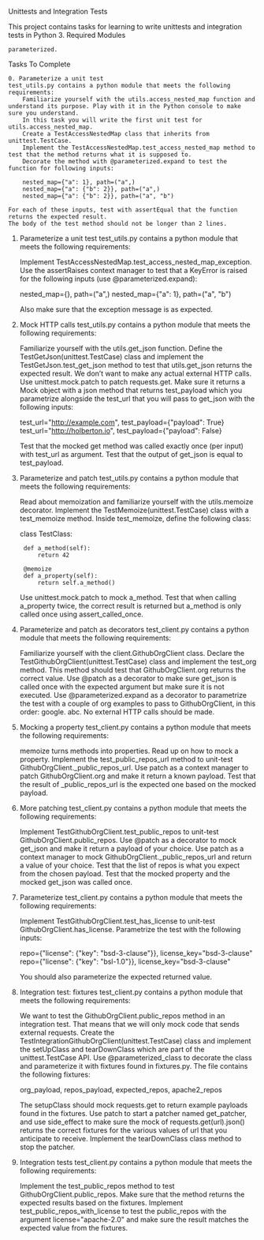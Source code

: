 Unittests and Integration Tests

This project contains tasks for learning to write unittests and integration tests in Python 3.
Required Modules

    parameterized.

Tasks To Complete

    0. Parameterize a unit test
    test_utils.py contains a python module that meets the following requirements:
        Familiarize yourself with the utils.access_nested_map function and understand its purpose. Play with it in the Python console to make sure you understand.
        In this task you will write the first unit test for utils.access_nested_map.
        Create a TestAccessNestedMap class that inherits from unittest.TestCase.
        Implement the TestAccessNestedMap.test_access_nested_map method to test that the method returns what it is supposed to.
        Decorate the method with @parameterized.expand to test the function for following inputs:

        nested_map={"a": 1}, path=("a",)
        nested_map={"a": {"b": 2}}, path=("a",)
        nested_map={"a": {"b": 2}}, path=("a", "b")

    For each of these inputs, test with assertEqual that the function returns the expected result.
    The body of the test method should not be longer than 2 lines.

1. Parameterize a unit test
test_utils.py contains a python module that meets the following requirements:

    Implement TestAccessNestedMap.test_access_nested_map_exception. Use the assertRaises context manager to test that a KeyError is raised for the following inputs (use @parameterized.expand):

    nested_map={}, path=("a",)
    nested_map={"a": 1}, path=("a", "b")

    Also make sure that the exception message is as expected.

2. Mock HTTP calls
test_utils.py contains a python module that meets the following requirements:

    Familiarize yourself with the utils.get_json function.
    Define the TestGetJson(unittest.TestCase) class and implement the TestGetJson.test_get_json method to test that utils.get_json returns the expected result.
    We don’t want to make any actual external HTTP calls. Use unittest.mock.patch to patch requests.get. Make sure it returns a Mock object with a json method that returns test_payload which you parametrize alongside the test_url that you will pass to get_json with the following inputs:

    test_url="http://example.com", test_payload={"payload": True}
    test_url="http://holberton.io", test_payload={"payload": False}

    Test that the mocked get method was called exactly once (per input) with test_url as argument.
    Test that the output of get_json is equal to test_payload.

3. Parameterize and patch
test_utils.py contains a python module that meets the following requirements:

    Read about memoization and familiarize yourself with the utils.memoize decorator.
    Implement the TestMemoize(unittest.TestCase) class with a test_memoize method.
    Inside test_memoize, define the following class:

    class TestClass:

        def a_method(self):
            return 42

        @memoize
        def a_property(self):
            return self.a_method()

    Use unittest.mock.patch to mock a_method. Test that when calling a_property twice, the correct result is returned but a_method is only called once using assert_called_once.

4. Parameterize and patch as decorators
test_client.py contains a python module that meets the following requirements:

    Familiarize yourself with the client.GithubOrgClient class.
    Declare the TestGithubOrgClient(unittest.TestCase) class and implement the test_org method.
    This method should test that GithubOrgClient.org returns the correct value.
    Use @patch as a decorator to make sure get_json is called once with the expected argument but make sure it is not executed.
    Use @parameterized.expand as a decorator to parametrize the test with a couple of org examples to pass to GithubOrgClient, in this order:
        google.
        abc.
    No external HTTP calls should be made.

5. Mocking a property
test_client.py contains a python module that meets the following requirements:

    memoize turns methods into properties. Read up on how to mock a property.
    Implement the test_public_repos_url method to unit-test GithubOrgClient._public_repos_url.
    Use patch as a context manager to patch GithubOrgClient.org and make it return a known payload.
    Test that the result of _public_repos_url is the expected one based on the mocked payload.

6. More patching
test_client.py contains a python module that meets the following requirements:

    Implement TestGithubOrgClient.test_public_repos to unit-test GithubOrgClient.public_repos.
    Use @patch as a decorator to mock get_json and make it return a payload of your choice.
    Use patch as a context manager to mock GithubOrgClient._public_repos_url and return a value of your choice.
    Test that the list of repos is what you expect from the chosen payload.
    Test that the mocked property and the mocked get_json was called once.

7. Parameterize
test_client.py contains a python module that meets the following requirements:

    Implement TestGithubOrgClient.test_has_license to unit-test GithubOrgClient.has_license.
    Parametrize the test with the following inputs:

    repo={"license": {"key": "bsd-3-clause"}}, license_key="bsd-3-clause"
    repo={"license": {"key": "bsl-1.0"}}, license_key="bsd-3-clause"

    You should also parameterize the expected returned value.

8. Integration test: fixtures
test_client.py contains a python module that meets the following requirements:

    We want to test the GithubOrgClient.public_repos method in an integration test. That means that we will only mock code that sends external requests.
    Create the TestIntegrationGithubOrgClient(unittest.TestCase) class and implement the setUpClass and tearDownClass which are part of the unittest.TestCase API.
    Use @parameterized_class to decorate the class and parameterize it with fixtures found in fixtures.py. The file contains the following fixtures:

    org_payload, repos_payload, expected_repos, apache2_repos

    The setupClass should mock requests.get to return example payloads found in the fixtures.
    Use patch to start a patcher named get_patcher, and use side_effect to make sure the mock of requests.get(url).json() returns the correct fixtures for the various values of url that you anticipate to receive.
    Implement the tearDownClass class method to stop the patcher.

9. Integration tests
test_client.py contains a python module that meets the following requirements:

    Implement the test_public_repos method to test GithubOrgClient.public_repos.
    Make sure that the method returns the expected results based on the fixtures.
    Implement test_public_repos_with_license to test the public_repos with the argument license="apache-2.0" and make sure the result matches the expected value from the fixtures.

